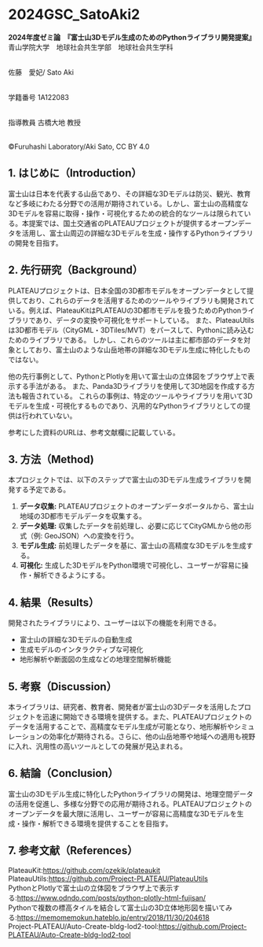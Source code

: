 # 2024GSC_SatoAki2 
**2024年度ゼミ論　『富士山3Dモデル生成のためのPythonライブラリ開発提案』**
<br/>青山学院大学　地球社会共生学部　地球社会共生学科

<br/>佐藤　愛妃/ Sato Aki

<br/>学籍番号 1A122083

<br/>指導教員 古橋大地 教授

<br/>©︎Furuhashi Laboratory/Aki Sato, CC BY 4.0

## 1. はじめに（Introduction）

富士山は日本を代表する山岳であり、その詳細な3Dモデルは防災、観光、教育など多岐にわたる分野での活用が期待されている。しかし、富士山の高精度な3Dモデルを容易に取得・操作・可視化するための統合的なツールは限られている。本提案では、国土交通省のPLATEAUプロジェクトが提供するオープンデータを活用し、富士山周辺の詳細な3Dモデルを生成・操作するPythonライブラリの開発を目指す。

## 2. 先行研究（Background）

PLATEAUプロジェクトは、日本全国の3D都市モデルをオープンデータとして提供しており、これらのデータを活用するためのツールやライブラリも開発されている。例えば、PlateauKitはPLATEAUの3D都市モデルを扱うためのPythonライブラリであり、データの変換や可視化をサポートしている。 また、PlateauUtilsは3D都市モデル（CityGML・3DTiles/MVT）をパースして、Pythonに読み込むためのライブラリである。 しかし、これらのツールは主に都市部のデータを対象としており、富士山のような山岳地帯の詳細な3Dモデル生成に特化したものではない。

他の先行事例として、PythonとPlotlyを用いて富士山の立体図をブラウザ上で表示する手法がある。 また、Panda3Dライブラリを使用して3D地図を作成する方法も報告されている。 これらの事例は、特定のツールやライブラリを用いて3Dモデルを生成・可視化するものであり、汎用的なPythonライブラリとしての提供は行われていない。

参考にした資料のURLは、参考文献欄に記載している。

## 3. 方法（Method)

本プロジェクトでは、以下のステップで富士山の3Dモデル生成ライブラリを開発する予定である。

1. **データ収集:** PLATEAUプロジェクトのオープンデータポータルから、富士山地域の3D都市モデルデータを収集する。
2. **データ処理:** 収集したデータを前処理し、必要に応じてCityGMLから他の形式（例: GeoJSON）への変換を行う。
3. **モデル生成:** 前処理したデータを基に、富士山の高精度な3Dモデルを生成する。
4. **可視化:** 生成した3DモデルをPython環境で可視化し、ユーザーが容易に操作・解析できるようにする。

## 4. 結果（Results）

開発されたライブラリにより、ユーザーは以下の機能を利用できる。

- 富士山の詳細な3Dモデルの自動生成
- 生成モデルのインタラクティブな可視化
- 地形解析や断面図の生成などの地理空間解析機能

## 5. 考察（Discussion）

本ライブラリは、研究者、教育者、開発者が富士山の3Dデータを活用したプロジェクトを迅速に開始できる環境を提供する。また、PLATEAUプロジェクトのデータを活用することで、高精度なモデル生成が可能となり、地形解析やシミュレーションの効率化が期待される。さらに、他の山岳地帯や地域への適用も視野に入れ、汎用性の高いツールとしての発展が見込まれる。

## 6. 結論（Conclusion）

富士山の3Dモデル生成に特化したPythonライブラリの開発は、地理空間データの活用を促進し、多様な分野での応用が期待される。PLATEAUプロジェクトのオープンデータを最大限に活用し、ユーザーが容易に高精度な3Dモデルを生成・操作・解析できる環境を提供することを目指す。 


## 7. 参考文献（References）
PlateauKit:https://github.com/ozekik/plateaukit
<br/>PlateauUtils:https://github.com/Project-PLATEAU/PlateauUtils
<br/>PythonとPlotlyで富士山の立体図をブラウザ上で表示する:https://www.odndo.com/posts/python-plotly-html-fujisan/
<br/>Pythonで複数の標高タイルを結合して富士山の3D立体地形図を描いてみる:https://memomemokun.hateblo.jp/entry/2018/11/30/204618
<br/>Project-PLATEAU/Auto-Create-bldg-lod2-tool:https://github.com/Project-PLATEAU/Auto-Create-bldg-lod2-tool
